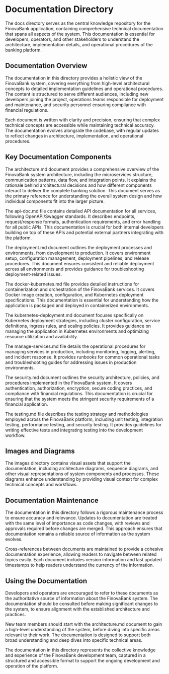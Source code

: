 # Documentation Directory

The docs directory serves as the central knowledge repository for the FinovaBank application, containing comprehensive technical documentation that spans all aspects of the system. This documentation is essential for developers, operators, and other stakeholders to understand the architecture, implementation details, and operational procedures of the banking platform.

## Documentation Overview

The documentation in this directory provides a holistic view of the FinovaBank system, covering everything from high-level architectural concepts to detailed implementation guidelines and operational procedures. The content is structured to serve different audiences, including new developers joining the project, operations teams responsible for deployment and maintenance, and security personnel ensuring compliance with financial regulations.

Each document is written with clarity and precision, ensuring that complex technical concepts are accessible while maintaining technical accuracy. The documentation evolves alongside the codebase, with regular updates to reflect changes in architecture, implementation, and operational procedures.

## Key Documentation Components

The architecture.md document provides a comprehensive overview of the FinovaBank system architecture, including the microservices structure, communication patterns, data flow, and integration points. It explains the rationale behind architectural decisions and how different components interact to deliver the complete banking solution. This document serves as the primary reference for understanding the overall system design and how individual components fit into the larger picture.

The api-doc.md file contains detailed API documentation for all services, following OpenAPI/Swagger standards. It describes endpoints, request/response formats, authentication requirements, and error handling for all public APIs. This documentation is crucial for both internal developers building on top of these APIs and potential external partners integrating with the platform.

The deployment.md document outlines the deployment processes and environments, from development to production. It covers environment setup, configuration management, deployment pipelines, and release procedures. This document ensures consistent and reliable deployment across all environments and provides guidance for troubleshooting deployment-related issues.

The docker-kubernetes.md file provides detailed instructions for containerization and orchestration of the FinovaBank services. It covers Docker image creation, configuration, and Kubernetes deployment specifications. This documentation is essential for understanding how the application is packaged and deployed in containerized environments.

The kubernetes-deployment.md document focuses specifically on Kubernetes deployment strategies, including cluster configuration, service definitions, ingress rules, and scaling policies. It provides guidance on managing the application in Kubernetes environments and optimizing resource utilization and availability.

The manage-services.md file details the operational procedures for managing services in production, including monitoring, logging, alerting, and incident response. It provides runbooks for common operational tasks and troubleshooting guides for addressing issues in production environments.

The security.md document outlines the security architecture, policies, and procedures implemented in the FinovaBank system. It covers authentication, authorization, encryption, secure coding practices, and compliance with financial regulations. This documentation is crucial for ensuring that the system meets the stringent security requirements of a financial application.

The testing.md file describes the testing strategy and methodologies employed across the FinovaBank platform, including unit testing, integration testing, performance testing, and security testing. It provides guidelines for writing effective tests and integrating testing into the development workflow.

## Images and Diagrams

The images directory contains visual assets that support the documentation, including architecture diagrams, sequence diagrams, and other visual representations of system components and processes. These diagrams enhance understanding by providing visual context for complex technical concepts and workflows.

## Documentation Maintenance

The documentation in this directory follows a rigorous maintenance process to ensure accuracy and relevance. Updates to documentation are treated with the same level of importance as code changes, with reviews and approvals required before changes are merged. This approach ensures that documentation remains a reliable source of information as the system evolves.

Cross-references between documents are maintained to provide a cohesive documentation experience, allowing readers to navigate between related topics easily. Each document includes version information and last updated timestamps to help readers understand the currency of the information.

## Using the Documentation

Developers and operators are encouraged to refer to these documents as the authoritative source of information about the FinovaBank system. The documentation should be consulted before making significant changes to the system, to ensure alignment with the established architecture and practices.

New team members should start with the architecture.md document to gain a high-level understanding of the system, before diving into specific areas relevant to their work. The documentation is designed to support both broad understanding and deep dives into specific technical areas.

The documentation in this directory represents the collective knowledge and experience of the FinovaBank development team, captured in a structured and accessible format to support the ongoing development and operation of the platform.
